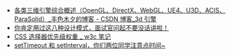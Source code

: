 - [各类三维引擎综合概述（OpenGL、DirectX、WebGL、UE4、U3D、ACIS、ParaSolid）_丰色木夕的博客 - CSDN 博客_3d 引擎](./各类三维引擎综合概述（OpenGL、DirectX、WebGL、UE4、U3D、ACIS、ParaSolid）_丰色木夕的博客%20-%20CSDN%20博客_3d%20引擎.md)
- [你肯定用过这八种设计模式，面试官问起不要没话讲啦！](./你肯定用过这八种设计模式，面试官问起不要没话讲啦！.md)
- [CSS 选择器优先级权重 _ w3c 笔记](./CSS%20选择器优先级权重%20_%20w3c%20笔记.md)
- [setTimeout 和 setInterval，你们两位同学注意点时间~](./setTimeout%20和%20setInterval，你们两位同学注意点时间~.md)
